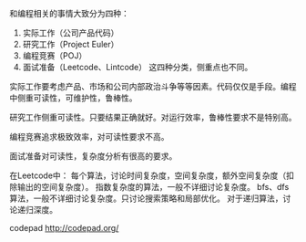 和编程相关的事情大致分为四种：
1. 实际工作（公司产品代码）
2. 研究工作（Project Euler）
3. 编程竞赛（POJ）
4. 面试准备（Leetcode、Lintcode）
这四种分类，侧重点也不同。

实际工作要考虑产品、市场和公司内部政治斗争等等因素。代码仅仅是手段。编程中侧重可读性，可维护性，鲁棒性。

研究工作侧重可读性。只要结果正确就好。对运行效率，鲁棒性要求不是特别高。

编程竞赛追求极致效率，对可读性要求不高。

面试准备对可读性，复杂度分析有很高的要求。

在Leetcode中：
每个算法，讨论时间复杂度，空间复杂度，额外空间复杂度（扣除输出的空间复杂度）。
指数复杂度的算法，一般不详细讨论复杂度。
bfs、dfs算法，一般不详细讨论复杂度。只讨论搜索策略和局部优化。
对于递归算法，讨论递归深度。

codepad
http://codepad.org/
